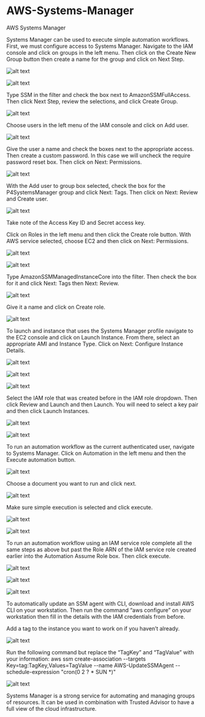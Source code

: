 # AWS-Systems-Manager
AWS Systems Manager

Systems Manager can be used to execute simple automation workflows. First, we must configure access to Systems Manager. Navigate to the IAM console and click on groups in the left menu. Then click on the Create New Group button then create a name for the group and click on Next Step.

![alt text](https://github.com/doyle199/AWS-Systems-Manager/blob/master/group1.png)

![alt text](https://github.com/doyle199/AWS-Systems-Manager/blob/master/group2.png)

Type SSM in the filter and check the box next to AmazonSSMFullAccess. Then click Next Step, review the selections, and click Create Group.

![alt text](https://github.com/doyle199/AWS-Systems-Manager/blob/master/full.png)

Choose users in the left menu of the IAM console and click on Add user.

![alt text](https://github.com/doyle199/AWS-Systems-Manager/blob/master/user.png)

Give the user a name and check the boxes next to the appropriate access. Then create a custom password. In this case we will uncheck the require password reset box. Then click on Next: Permissions.

![alt text](https://github.com/doyle199/AWS-Systems-Manager/blob/master/access.png)

With the Add user to group box selected, check the box for the P4SystemsManager group and click Next: Tags. Then click on Next: Review and Create user.

![alt text](https://github.com/doyle199/AWS-Systems-Manager/blob/master/tag2.png)

Take note of the Access Key ID and Secret access key.

Click on Roles in the left menu and then click the Create role button. With AWS service selected, choose EC2 and then click on Next: Permissions.

![alt text](https://github.com/doyle199/AWS-Systems-Manager/blob/master/roles.png)

![alt text](https://github.com/doyle199/AWS-Systems-Manager/blob/master/roles2.png)

Type AmazonSSMManagedInstanceCore into the filter. Then check the box for it and click Next: Tags then Next: Review.

![alt text](https://github.com/doyle199/AWS-Systems-Manager/blob/master/core.png)

Give it a name and click on Create role.

![alt text](https://github.com/doyle199/AWS-Systems-Manager/blob/master/role5.png)

To launch and instance that uses the Systems Manager profile navigate to the EC2 console and click on Launch Instance. From there, select an appropriate AMI and Instance Type. Click on Next: Configure Instance Details. 

![alt text](https://github.com/doyle199/AWS-Systems-Manager/blob/master/instance1.png)

![alt text](https://github.com/doyle199/AWS-Systems-Manager/blob/master/instance2.png)

![alt text](https://github.com/doyle199/AWS-Systems-Manager/blob/master/instance3.png)

Select the IAM role that was created before in the IAM role dropdown. Then click Review and Launch and then Launch. You will need to select a key pair and then click Launch Instances. 

![alt text](https://github.com/doyle199/AWS-Systems-Manager/blob/master/role6.png)

![alt text](https://github.com/doyle199/AWS-Systems-Manager/blob/master/role7.png)

To run an automation workflow as the current authenticated user, navigate to Systems Manager. Click on Automation in the left menu and then the Execute automation button.

![alt text](https://github.com/doyle199/AWS-Systems-Manager/blob/master/auto.png)

Choose a document you want to run and click next.

![alt text](https://github.com/doyle199/AWS-Systems-Manager/blob/master/doc.png)

Make sure simple execution is selected and click execute.

![alt text](https://github.com/doyle199/AWS-Systems-Manager/blob/master/exe1.png)

![alt text](https://github.com/doyle199/AWS-Systems-Manager/blob/master/exe2.png)

To run an automation workflow using an IAM service role complete all the same steps as above but past the Role ARN of the IAM service role created earlier into the Automation Assume Role box. Then click execute. 

![alt text](https://github.com/doyle199/AWS-Systems-Manager/blob/master/exe3.png)

![alt text](https://github.com/doyle199/AWS-Systems-Manager/blob/master/exe4.png)

![alt text](https://github.com/doyle199/AWS-Systems-Manager/blob/master/exe5.png)

To automatically update an SSM agent with CLI, download and install AWS CLI on your workstation. Then run the command “aws configure” on your workstation then fill in the details with the IAM credentials from before.

Add a tag to the instance you want to work on if you haven’t already.

![alt text](https://github.com/doyle199/AWS-Systems-Manager/blob/master/tag3.png)

Run the following command but replace the “TagKey” and “TagValue” with your information: aws ssm create-association --targets Key=tag:TagKey,Values=TagValue --name AWS-UpdateSSMAgent --schedule-expression "cron(0 2 ? * SUN *)"

![alt text](https://github.com/doyle199/AWS-Systems-Manager/blob/master/associ.png)

Systems Manager is a strong service for automating and managing groups of resources. It can be used in combination with Trusted Advisor to have a full view of the cloud infrastructure.

